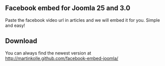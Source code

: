 Facebook embed for Joomla 25 and 3.0
----

Paste the facebook video url in articles and we will embed it for you. Simple and easy!

Download
----
You can always find the newest version at http://martinkolle.github.com/facebook-embed-joomla/


